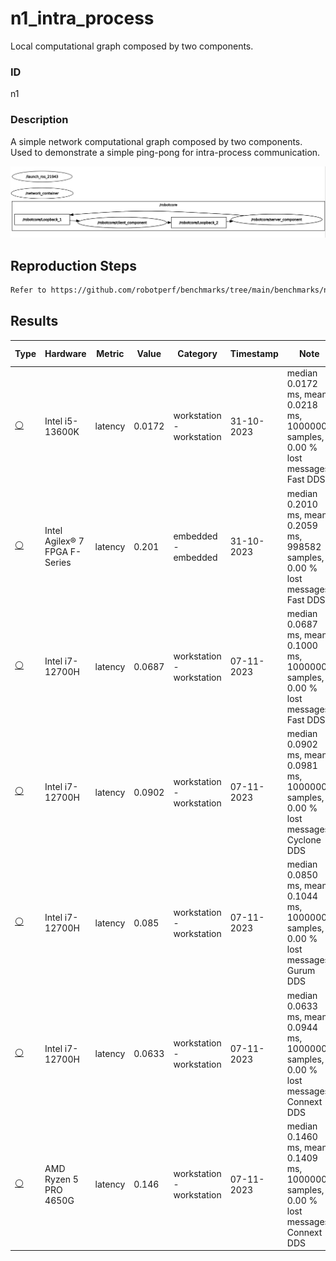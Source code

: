 # n1_intra_process

Local computational graph composed by two components.

### ID
n1

### Description
A simple network computational graph composed by two components. Used to demonstrate a simple ping-pong for intra-process communication.

![](../../../imgs/n1_intra_process.png)

## Reproduction Steps

```bash
Refer to https://github.com/robotperf/benchmarks/tree/main/benchmarks/network/n1_intra_process and review the launch files to reproduce this package.
```

## Results

| Type | Hardware | Metric | Value | Category | Timestamp | Note | Data Source |
| --- | --- | --- | --- | --- | --- | --- | --- |
| [:white_circle:](https://github.com/robotperf/benchmarks/blob/main/benchmarks/README.md#type) | Intel i5-13600K | latency | 0.0172 | workstation - workstation | 31-10-2023 | median 0.0172 ms, mean 0.0218 ms, 1000000 samples, 0.00 % lost messages, Fast DDS | [simulation](https://github.com/robotperf/rosbags/tree/main/simulation) |
| [:white_circle:](https://github.com/robotperf/benchmarks/blob/main/benchmarks/README.md#type) | Intel Agilex® 7 FPGA F-Series | latency | 0.201 | embedded - embedded | 31-10-2023 | median 0.2010 ms, mean 0.2059 ms, 998582 samples, 0.00 % lost messages, Fast DDS | [simulation](https://github.com/robotperf/rosbags/tree/main/simulation) |
| [:white_circle:](https://github.com/robotperf/benchmarks/blob/main/benchmarks/README.md#type) | Intel i7-12700H | latency | 0.0687 | workstation - workstation | 07-11-2023 | median 0.0687 ms, mean 0.1000 ms, 1000000 samples, 0.00 % lost messages, Fast DDS | [simulation](https://github.com/robotperf/rosbags/tree/main/simulation) |
| [:white_circle:](https://github.com/robotperf/benchmarks/blob/main/benchmarks/README.md#type) | Intel i7-12700H | latency | 0.0902 | workstation - workstation | 07-11-2023 | median 0.0902 ms, mean 0.0981 ms, 1000000 samples, 0.00 % lost messages, Cyclone DDS | [simulation](https://github.com/robotperf/rosbags/tree/main/simulation) |
| [:white_circle:](https://github.com/robotperf/benchmarks/blob/main/benchmarks/README.md#type) | Intel i7-12700H | latency | 0.085 | workstation - workstation | 07-11-2023 | median 0.0850 ms, mean 0.1044 ms, 1000000 samples, 0.00 % lost messages, Gurum DDS | [simulation](https://github.com/robotperf/rosbags/tree/main/simulation) |
| [:white_circle:](https://github.com/robotperf/benchmarks/blob/main/benchmarks/README.md#type) | Intel i7-12700H | latency | 0.0633 | workstation - workstation | 07-11-2023 | median 0.0633 ms, mean 0.0944 ms, 1000000 samples, 0.00 % lost messages, Connext DDS | [simulation](https://github.com/robotperf/rosbags/tree/main/simulation) |
| [:white_circle:](https://github.com/robotperf/benchmarks/blob/main/benchmarks/README.md#type) | AMD Ryzen 5 PRO 4650G | latency | 0.146 | workstation - workstation | 07-11-2023 | median 0.1460 ms, mean 0.1409 ms, 1000000 samples, 0.00 % lost messages, Connext DDS | [simulation](https://github.com/robotperf/rosbags/tree/main/simulation) |

